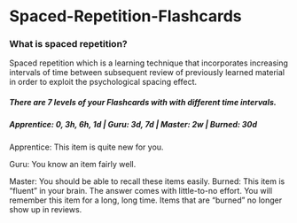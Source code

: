# Spaced-Repetition-Flashcards

### What is spaced repetition?
Spaced repetition which is a learning technique that incorporates increasing intervals of time between subsequent review of previously learned material in order to exploit the psychological spacing effect.

##### There are 7 levels of your Flashcards with with different time intervals.
##### Apprentice: 0, 3h, 6h, 1d | Guru: 3d, 7d | Master: 2w | Burned: 30d

Apprentice: This item is quite new for you.

Guru: You know an item fairly well. 

Master: You should be able to recall these items easily.
Burned: This item is “fluent” in your brain. The answer comes with little-to-no effort. You will remember this item for a long, long time. Items that are “burned” no longer show up in reviews. 
